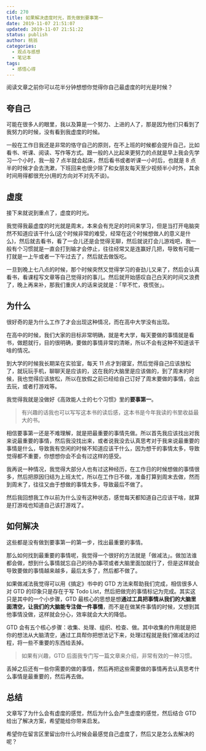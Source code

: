 ```yaml
---
cid: 270
title: 如果解决虚度时光，首先做到要事第一
date: 2019-11-07 21:51:07
updated: 2019-11-07 21:51:22
status: publish
author: 桃翁
categories: 
  - 观点与感想
  - 笔记本
tags: 
  - 感悟心得
---
```



阅读文章之前你可以花半分钟想想你觉得你自己最虚度的时光是时候？

## 夸自己

可能在很多人的眼里，我以及算是一个努力、上进的人了，那是因为他们只看到了我努力的时候，没有看到我虚度的时候。

一般在工作日我还是非常的恪守自己的原则，在不上班的时候都会提升自己，比如看书、听课、阅读、写作等方式。跟一般的人比起来更努力的点就是早上我会先学习一个小时，我一般 7 点半就会起床，然后看书或者听课一小时后，也就是 8 点半的时候才会去洗漱，下班回来也很少除了和女朋友每天至少视频半小时外，其余时间用得都很充分(用的方向对不对先不谈)。

## 虚度

接下来就说到重点了，虚度的时光。

我觉得我最虚度的时光就是周末，本来会有充足的时间来学习，但是当打开电脑突然不知道应该干什么(这个时候非常的难受，经常在这个时候想做人的意义是什么)，然后就去看书，看了一会儿还是会觉得无聊，然后就说打会儿游戏吧，我一般有个习惯就是一直会打到输才会停止，往往经常又是连赢好几把，导致有可能一打就是一上午或者一下午过去了，然后就去做饭吃。

一旦到晚上七八点的时候，那个时候突然又觉得学习的奋劲儿又来了，然后会认真看书，看课程写文章等自己觉得对的事儿。然后就开始感叹自己白天的时间又浪费了，晚上再来补，那我们重庆人的话来说就是：「早不忙，夜慌张」。

## 为什么

很好奇的是为什么工作了才会出现这种情况，而在高中大学没有出现。

在高中的时候，我们大家的目标非常明确，就是考大学，每天要做的事情就是看书，做题就行，目的很明确，要做的事情非常的清晰，所以不会有这种不知道该干啥的情况。

到大学的时候我长期呆在实验室，每天 11 点才到寝室，然后觉得自己应该放松了，就玩玩手机，聊聊天是应该的，这在我的大脑里是应该做的，到了周末的时候，我也觉得应该放松，所以在放假之前已经给自己订好了周末要做的事情，会出去玩，或者打游戏等。

我觉得我就是没做好《高效能人士的七个习惯》里的**要事第一**。

> 有兴趣的话我也可以写写这本书的读后感，这本书是今年我读的书里收益最大的书。

相信要事第一还是不难理解，就是把最重要的事情先做。所以首先我应该找出对我来说最重要的事情，然后我没找出来，或者说我没去认真思考对于我来说最重要的事情是什么，导致我有空闲的时候不知道应该干什么，因为想干的事情太多，导致觉得都不重要，你想想你会不会有过这样的感受。

我再说一种情况，我觉得大部分人也有过这种经历，在工作日的时候想做的事情很多，然后把原因归结为上班太忙，所以在工作日不做，准备打算到周末去做，然而到周末了，往往又由于想做的事情太多，导致最后不做了。

然后我回想我工作以前为什么没有这种状态，感觉每天都知道自己应该干啥，就算是打游戏也知道自己该打游戏了。

## 如何解决

这些都是没有做到要事第一的第一步，找出最重要的事情。

那么如何找到最重要的事情呢，我觉得一个很好的方法就是「做减法」。做加法谁都会做，想到什么事情就忘自己的待办事项或者大脑里面加就行了，但是这样就会导致要做的事情越来越多，最后太多了，然后都不做了。

如果做减法我觉得可以用《搞定》书中的 GTD 方法来帮助我们完成，相信很多人对 GTD 的印象只是存在于写 Todo List，然后把做完的事情标记为完成。其实这只是其中的一个小步骤，GTD 最核心的思想是想**通过工具把事情从我们的大脑里面清空，让我们的大脑能专注做一件事情**，而不是在做某件事情的时候，又想到其他事情没做，这样就会分心，效率就会大大的降低。

GTD 会有五个核心步骤：收集、处理、组织、检查、做。其中收集的作用就是把你的想法从大脑清空，通过工具帮你把想法记下来，处理过程就是我们做减法的过程，将一些不重要的东西给丢掉。

> 如果有兴趣，GTD 后面我专门写一篇文章来介绍，非常有效的一种习惯。

丢掉之后还有一些你需要的做的事情，然后再把这些需要做的事情再去认真思考什么事情是最重要的，然后再去做。

## 总结

文章写了为什么会有虚度的感觉，然后为什么会产生虚度的感觉，然后结合 GTD 给出了解决方案，希望能给你带来启发。

希望你在留言区里留出你什么时候会最感觉自己虚度了，然后又是怎么去解决的呢？